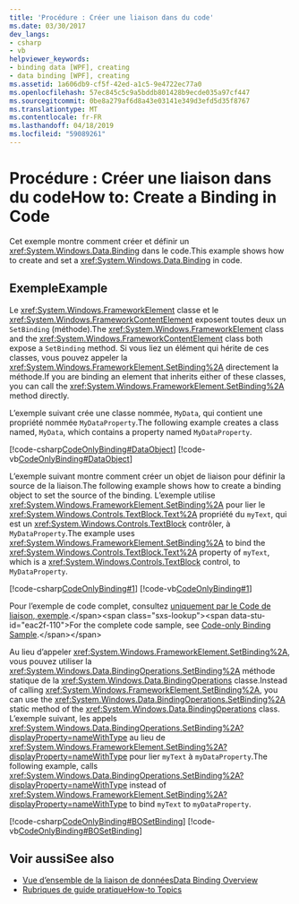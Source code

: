 ```yaml
---
title: 'Procédure : Créer une liaison dans du code'
ms.date: 03/30/2017
dev_langs:
- csharp
- vb
helpviewer_keywords:
- binding data [WPF], creating
- data binding [WPF], creating
ms.assetid: 1a606db9-cf5f-42ed-a1c5-9e4722ec77a0
ms.openlocfilehash: 57ec845c5c9a5bddb801428b9ecde035a97cf447
ms.sourcegitcommit: 0be8a279af6d8a43e03141e349d3efd5d35f8767
ms.translationtype: MT
ms.contentlocale: fr-FR
ms.lasthandoff: 04/18/2019
ms.locfileid: "59089261"
---
```

# <a name="how-to-create-a-binding-in-code"></a><span data-ttu-id="eac2f-102">Procédure : Créer une liaison dans du code</span><span class="sxs-lookup"><span data-stu-id="eac2f-102">How to: Create a Binding in Code</span></span>
<span data-ttu-id="eac2f-103">Cet exemple montre comment créer et définir un <xref:System.Windows.Data.Binding> dans le code.</span><span class="sxs-lookup"><span data-stu-id="eac2f-103">This example shows how to create and set a <xref:System.Windows.Data.Binding> in code.</span></span>  
  
## <a name="example"></a><span data-ttu-id="eac2f-104">Exemple</span><span class="sxs-lookup"><span data-stu-id="eac2f-104">Example</span></span>  
 <span data-ttu-id="eac2f-105">Le <xref:System.Windows.FrameworkElement> classe et le <xref:System.Windows.FrameworkContentElement> exposent toutes deux un `SetBinding` (méthode).</span><span class="sxs-lookup"><span data-stu-id="eac2f-105">The <xref:System.Windows.FrameworkElement> class and the <xref:System.Windows.FrameworkContentElement> class both expose a `SetBinding` method.</span></span> <span data-ttu-id="eac2f-106">Si vous liez un élément qui hérite de ces classes, vous pouvez appeler la <xref:System.Windows.FrameworkElement.SetBinding%2A> directement la méthode.</span><span class="sxs-lookup"><span data-stu-id="eac2f-106">If you are binding an element that inherits either of these classes, you can call the <xref:System.Windows.FrameworkElement.SetBinding%2A> method directly.</span></span>  
  
 <span data-ttu-id="eac2f-107">L’exemple suivant crée une classe nommée, `MyData`, qui contient une propriété nommée `MyDataProperty`.</span><span class="sxs-lookup"><span data-stu-id="eac2f-107">The following example creates a class named, `MyData`, which contains a property named `MyDataProperty`.</span></span>  
  
 [!code-csharp[CodeOnlyBinding#DataObject](~/samples/snippets/csharp/VS_Snippets_Wpf/CodeOnlyBinding/CSharp/MyData.cs#dataobject)]
 [!code-vb[CodeOnlyBinding#DataObject](~/samples/snippets/visualbasic/VS_Snippets_Wpf/CodeOnlyBinding/VisualBasic/MyData.vb#dataobject)]  
  
 <span data-ttu-id="eac2f-108">L’exemple suivant montre comment créer un objet de liaison pour définir la source de la liaison.</span><span class="sxs-lookup"><span data-stu-id="eac2f-108">The following example shows how to create a binding object to set the source of the binding.</span></span>  <span data-ttu-id="eac2f-109">L’exemple utilise <xref:System.Windows.FrameworkElement.SetBinding%2A> pour lier le <xref:System.Windows.Controls.TextBlock.Text%2A> propriété du `myText`, qui est un <xref:System.Windows.Controls.TextBlock> contrôler, à `MyDataProperty`.</span><span class="sxs-lookup"><span data-stu-id="eac2f-109">The example uses <xref:System.Windows.FrameworkElement.SetBinding%2A> to bind the <xref:System.Windows.Controls.TextBlock.Text%2A> property of `myText`, which is a <xref:System.Windows.Controls.TextBlock> control, to `MyDataProperty`.</span></span>  
  
 [!code-csharp[CodeOnlyBinding#1](~/samples/snippets/csharp/VS_Snippets_Wpf/CodeOnlyBinding/CSharp/binding.cs#1)]
 [!code-vb[CodeOnlyBinding#1](~/samples/snippets/visualbasic/VS_Snippets_Wpf/CodeOnlyBinding/VisualBasic/App.vb#1)]  
  
 <span data-ttu-id="eac2f-110">Pour l’exemple de code complet, consultez [uniquement par le Code de liaison, exemple](https://docs.microsoft.com/previous-versions/dotnet/netframework-3.5/ms771500(v=vs.90)).</span><span class="sxs-lookup"><span data-stu-id="eac2f-110">For the complete code sample, see [Code-only Binding Sample](https://docs.microsoft.com/previous-versions/dotnet/netframework-3.5/ms771500(v=vs.90)).</span></span>  
  
 <span data-ttu-id="eac2f-111">Au lieu d’appeler <xref:System.Windows.FrameworkElement.SetBinding%2A>, vous pouvez utiliser la <xref:System.Windows.Data.BindingOperations.SetBinding%2A> méthode statique de la <xref:System.Windows.Data.BindingOperations> classe.</span><span class="sxs-lookup"><span data-stu-id="eac2f-111">Instead of calling <xref:System.Windows.FrameworkElement.SetBinding%2A>, you can use the <xref:System.Windows.Data.BindingOperations.SetBinding%2A> static method of the <xref:System.Windows.Data.BindingOperations> class.</span></span> <span data-ttu-id="eac2f-112">L’exemple suivant, les appels <xref:System.Windows.Data.BindingOperations.SetBinding%2A?displayProperty=nameWithType> au lieu de <xref:System.Windows.FrameworkElement.SetBinding%2A?displayProperty=nameWithType> pour lier `myText` à `myDataProperty`.</span><span class="sxs-lookup"><span data-stu-id="eac2f-112">The following example, calls <xref:System.Windows.Data.BindingOperations.SetBinding%2A?displayProperty=nameWithType> instead of <xref:System.Windows.FrameworkElement.SetBinding%2A?displayProperty=nameWithType> to bind `myText` to `myDataProperty`.</span></span>  
  
 [!code-csharp[CodeOnlyBinding#BOSetBinding](~/samples/snippets/csharp/VS_Snippets_Wpf/CodeOnlyBinding/CSharp/binding.cs#bosetbinding)]
 [!code-vb[CodeOnlyBinding#BOSetBinding](~/samples/snippets/visualbasic/VS_Snippets_Wpf/CodeOnlyBinding/VisualBasic/App.vb#bosetbinding)]  
  
## <a name="see-also"></a><span data-ttu-id="eac2f-113">Voir aussi</span><span class="sxs-lookup"><span data-stu-id="eac2f-113">See also</span></span>

- [<span data-ttu-id="eac2f-114">Vue d’ensemble de la liaison de données</span><span class="sxs-lookup"><span data-stu-id="eac2f-114">Data Binding Overview</span></span>](data-binding-overview.md)
- [<span data-ttu-id="eac2f-115">Rubriques de guide pratique</span><span class="sxs-lookup"><span data-stu-id="eac2f-115">How-to Topics</span></span>](data-binding-how-to-topics.md)

